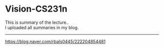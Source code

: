 # Vision-CS231n

This is summary of the lecture..<br>
I uploaded all summaries in my blog.


---------------
https://blog.naver.com/rbals0445/222204854481

